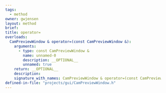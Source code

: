 ```yaml
---
tags:
  - method
owner: gwjensen
layout: method
brief:
title: operator=
overloads:
  CamPreviewWindow & operator=(const CamPreviewWindow &):
    arguments:
      - type: const CamPreviewWindow &
        name: unnamed-0
        description: __OPTIONAL__
        unnamed: true
    return: __OPTIONAL__
    description:
    signature_with_names: CamPreviewWindow & operator=(const CamPreviewWindow &)
defined-in-file: "projects/gui/CamPreviewWindow.h"
---
```

